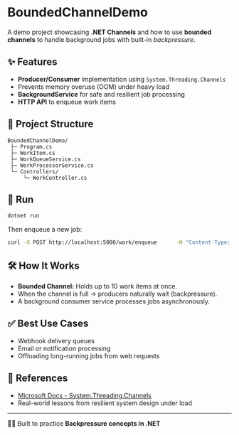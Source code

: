 # BoundedChannelDemo  

A demo project showcasing **.NET Channels** and how to use **bounded channels** to handle background jobs with built-in *backpressure*.  

## ✨ Features
- **Producer/Consumer** implementation using `System.Threading.Channels`  
- Prevents memory overuse (OOM) under heavy load  
- **BackgroundService** for safe and resilient job processing  
- **HTTP API** to enqueue work items  

## 📂 Project Structure
```
BoundedChannelDemo/
 ├─ Program.cs
 ├─ WorkItem.cs
 ├─ WorkQueueService.cs
 ├─ WorkProcessorService.cs
 └─ Controllers/
     └─ WorkController.cs
```

## 🚀 Run
```bash
dotnet run
```

Then enqueue a new job:  
```bash
curl -X POST http://localhost:5000/work/enqueue      -H "Content-Type: application/json"      -d "\"Hello Channel!\""
```

## 🛠 How It Works
- **Bounded Channel:** Holds up to 10 work items at once.  
- When the channel is full → producers naturally wait (backpressure).  
- A background consumer service processes jobs asynchronously.  

## ✅ Best Use Cases
- Webhook delivery queues  
- Email or notification processing  
- Offloading long-running jobs from web requests  

## 📖 References
- [Microsoft Docs - System.Threading.Channels](https://learn.microsoft.com/dotnet/api/system.threading.channels)  
- Real-world lessons from resilient system design under load  

---

👨‍💻 Built to practice **Backpressure concepts in .NET**  

